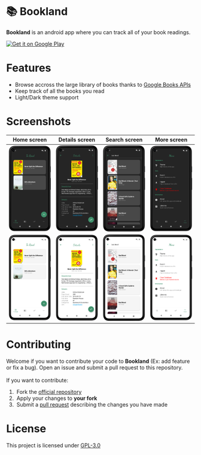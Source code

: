 # 📚 Bookland
**Bookland** is an android app where you can track all of your book readings.

<a href='https://play.google.com/store/apps/details?id=com.dhaval.bookland'><img height=100 alt='Get it on Google Play' src='https://play.google.com/intl/en_us/badges/images/generic/en_badge_web_generic.png'/></a>

# Features
 - Browse accross the large library of books thanks to [Google Books APIs](https://developers.google.com/books)
 - Keep track of all the books you read
 - Light/Dark theme support

# Screenshots

| Home screen | Details screen | Search screen | More screen |
|-|-|-|-|
| ![Home screen](metadata/en-US/images/phoneScreenshots/1.png?raw=true) | ![Details screen](metadata/en-US/images/phoneScreenshots/2.png?raw=true) | ![Search screen](metadata/en-US/images/phoneScreenshots/3.png?raw=true) | ![More screen](metadata/en-US/images/phoneScreenshots/4.png?raw=true) |
| ![Home screen](metadata/en-US/images/phoneScreenshots/5.png?raw=true) | ![Details screen](metadata/en-US/images/phoneScreenshots/6.png?raw=true) | ![Search screen](metadata/en-US/images/phoneScreenshots/7.png?raw=true) | ![More screen](metadata/en-US/images/phoneScreenshots/8.png?raw=true) |

# Contributing
Welcome if you want to contribute your code to **Bookland** (Ex: add feature or fix a bug). Open an issue and submit a pull request to this repository.
<br><br>
If you want to contribute:<br>

 1) &nbsp;Fork the [official repository](https://github.com/dhvl5/Bookland/fork)
 2) &nbsp;Apply your changes to **your fork**
 3) &nbsp;Submit a [pull request](https://github.com/dhvl5/Bookland/pulls) describing the changes you have made

# License
This project is licensed under [GPL-3.0](LICENSE)
